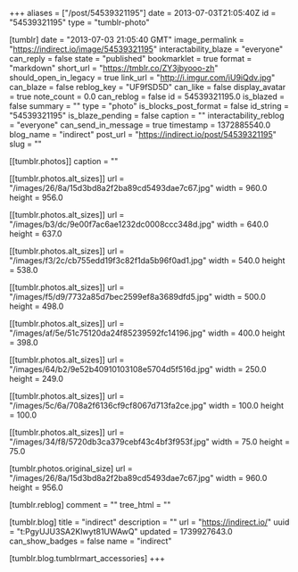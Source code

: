 +++
aliases = ["/post/54539321195"]
date = 2013-07-03T21:05:40Z
id = "54539321195"
type = "tumblr-photo"

[tumblr]
date = "2013-07-03 21:05:40 GMT"
image_permalink = "https://indirect.io/image/54539321195"
interactability_blaze = "everyone"
can_reply = false
state = "published"
bookmarklet = true
format = "markdown"
short_url = "https://tmblr.co/ZY3jbyooo-zh"
should_open_in_legacy = true
link_url = "http://i.imgur.com/iU9iQdv.jpg"
can_blaze = false
reblog_key = "UF9fSD5D"
can_like = false
display_avatar = true
note_count = 0.0
can_reblog = false
id = 54539321195.0
is_blazed = false
summary = ""
type = "photo"
is_blocks_post_format = false
id_string = "54539321195"
is_blaze_pending = false
caption = ""
interactability_reblog = "everyone"
can_send_in_message = true
timestamp = 1372885540.0
blog_name = "indirect"
post_url = "https://indirect.io/post/54539321195"
slug = ""

[[tumblr.photos]]
caption = ""

[[tumblr.photos.alt_sizes]]
url = "/images/26/8a/15d3bd8a2f2ba89cd5493dae7c67.jpg"
width = 960.0
height = 956.0

[[tumblr.photos.alt_sizes]]
url = "/images/b3/dc/9e00f7ac6ae1232dc0008ccc348d.jpg"
width = 640.0
height = 637.0

[[tumblr.photos.alt_sizes]]
url = "/images/f3/2c/cb755edd19f3c82f1da5b96f0ad1.jpg"
width = 540.0
height = 538.0

[[tumblr.photos.alt_sizes]]
url = "/images/f5/d9/7732a85d7bec2599ef8a3689dfd5.jpg"
width = 500.0
height = 498.0

[[tumblr.photos.alt_sizes]]
url = "/images/af/5e/51c75120da24f85239592fc14196.jpg"
width = 400.0
height = 398.0

[[tumblr.photos.alt_sizes]]
url = "/images/64/b2/9e52b40910103108e5704d5f516d.jpg"
width = 250.0
height = 249.0

[[tumblr.photos.alt_sizes]]
url = "/images/5c/6a/708a2f6136cf9cf8067d713fa2ce.jpg"
width = 100.0
height = 100.0

[[tumblr.photos.alt_sizes]]
url = "/images/34/f8/5720db3ca379cebf43c4bf3f953f.jpg"
width = 75.0
height = 75.0

[tumblr.photos.original_size]
url = "/images/26/8a/15d3bd8a2f2ba89cd5493dae7c67.jpg"
width = 960.0
height = 956.0

[tumblr.reblog]
comment = ""
tree_html = ""

[tumblr.blog]
title = "indirect"
description = ""
url = "https://indirect.io/"
uuid = "t:PgyUJU3SA2Klwyt81UWAwQ"
updated = 1739927643.0
can_show_badges = false
name = "indirect"

[tumblr.blog.tumblrmart_accessories]
+++
